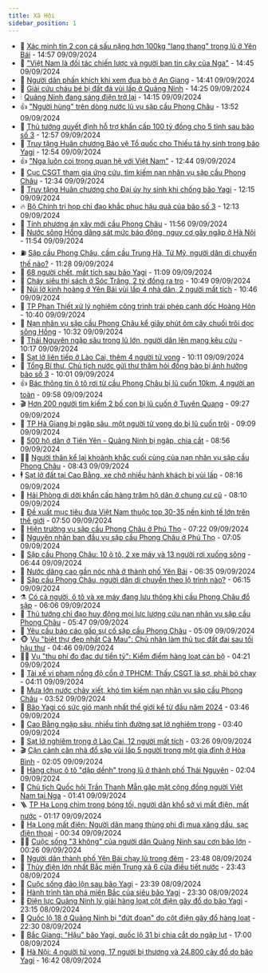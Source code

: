 ```yaml
---
title: Xã Hội
sidebar_position: 1
---
```


<!-- dantri-xa-hoi:START -->
- 🫣 [Xác minh tin 2 con cá sấu nặng hơn 100kg &quot;lang thang&quot; trong lũ ở Yên Bái](https://dantri.com.vn/xa-hoi/xac-minh-tin-2-con-ca-sau-nang-hon-100kg-lang-thang-trong-lu-o-yen-bai-20240909214008564.htm) - 14:57 09/09/2024
- 💼 [&quot;Việt Nam là đối tác chiến lược và người bạn tin cậy của Nga&quot;](https://dantri.com.vn/xa-hoi/viet-nam-la-doi-tac-chien-luoc-va-nguoi-ban-tin-cay-cua-nga-20240909213953407.htm) - 14:45 09/09/2024
- 🎊 [Người dân phấn khích khi xem đua bò ở An Giang](https://dantri.com.vn/xa-hoi/nguoi-dan-phan-khich-khi-xem-dua-bo-o-an-giang-20240909144134955.htm) - 14:41 09/09/2024
- 🙉 [Giải cứu cháu bé bị đất đá vùi lấp ở Quảng Ninh](https://dantri.com.vn/xa-hoi/giai-cuu-chau-be-bi-dat-da-vui-lap-o-quang-ninh-20240909205058374.htm) - 14:25 09/09/2024
- 🕯 [Quảng Ninh đang sáng điện trở lại](https://dantri.com.vn/xa-hoi/quang-ninh-dang-sang-dien-tro-lai-20240909201207137.htm) - 14:15 09/09/2024
- 👍 [&quot;Người hùng&quot; trên dòng nước lũ vụ sập cầu Phong Châu](https://dantri.com.vn/xa-hoi/nguoi-hung-tren-dong-nuoc-lu-vu-sap-cau-phong-chau-20240909202647162.htm) - 13:52 09/09/2024
- 🤖 [Thủ tướng quyết định hỗ trợ khẩn cấp 100 tỷ đồng cho 5 tỉnh sau bão số 3](https://dantri.com.vn/xa-hoi/thu-tuong-quyet-dinh-ho-tro-khan-cap-100-ty-dong-cho-5-tinh-sau-bao-so-3-20240909194507776.htm) - 12:57 09/09/2024
- 🙉 [Truy tặng Huân chương Bảo vệ Tổ quốc cho Thiếu tá hy sinh trong bão Yagi](https://dantri.com.vn/xa-hoi/truy-tang-huan-chuong-bao-ve-to-quoc-cho-thieu-ta-hy-sinh-trong-bao-yagi-20240909194000377.htm) - 12:54 09/09/2024
- 👍 [&quot;Nga luôn coi trọng quan hệ với Việt Nam&quot;](https://dantri.com.vn/xa-hoi/nga-luon-coi-trong-quan-he-voi-viet-nam-20240909185122194.htm) - 12:44 09/09/2024
- 🗽 [Cục CSGT tham gia ứng cứu, tìm kiếm nạn nhân vụ sập cầu Phong Châu](https://dantri.com.vn/xa-hoi/cuc-csgt-tham-gia-ung-cuu-tim-kiem-nan-nhan-vu-sap-cau-phong-chau-20240909192802189.htm) - 12:34 09/09/2024
- 🗽 [Truy tặng Huân chương cho Đại úy hy sinh khi chống bão Yagi](https://dantri.com.vn/xa-hoi/truy-tang-huan-chuong-cho-dai-uy-hy-sinh-khi-chong-bao-yagi-20240909191037205.htm) - 12:15 09/09/2024
- 🔥 [Bộ Chính trị họp chỉ đạo khắc phục hậu quả của bão số 3](https://dantri.com.vn/xa-hoi/bo-chinh-tri-hop-chi-dao-khac-phuc-hau-qua-cua-bao-so-3-20240909190932808.htm) - 12:13 09/09/2024
- 🦒 [Tính phương án xây mới cầu Phong Châu](https://dantri.com.vn/xa-hoi/tinh-phuong-an-xay-moi-cau-phong-chau-20240909185445802.htm) - 11:56 09/09/2024
- 🧐 [Nước sông Hồng dâng sát mức báo động, nguy cơ gây ngập ở Hà Nội](https://dantri.com.vn/xa-hoi/nuoc-song-hong-dang-sat-muc-bao-dong-nguy-co-gay-ngap-o-ha-noi-20240909183821142.htm) - 11:54 09/09/2024
- ⛽️ [Sập cầu Phong Châu, cấm cầu Trung Hà, Tứ Mỹ, người dân di chuyển thế nào?](https://dantri.com.vn/xa-hoi/sap-cau-phong-chau-cam-cau-trung-ha-tu-my-nguoi-dan-di-chuyen-the-nao-20240909181750111.htm) - 11:28 09/09/2024
- 🚀 [68 người chết, mất tích sau bão Yagi](https://dantri.com.vn/xa-hoi/68-nguoi-chet-mat-tich-sau-bao-yagi-20240909173433676.htm) - 11:09 09/09/2024
- 🦒 [Cháy siêu thị sách ở Sóc Trăng, 2 tỷ đồng ra tro](https://dantri.com.vn/xa-hoi/chay-sieu-thi-sach-o-soc-trang-2-ty-dong-ra-tro-20240909154520936.htm) - 10:49 09/09/2024
- 🦅 [Núi lở kinh hoàng ở Yên Bái vùi lấp 4 nhà dân, 2 người mất tích](https://dantri.com.vn/xa-hoi/nui-lo-kinh-hoang-o-yen-bai-vui-lap-4-nha-dan-2-nguoi-mat-tich-20240909172310710.htm) - 10:46 09/09/2024
- 🚀 [TP Phan Thiết xử lý nghiêm công trình trái phép cạnh dốc Hoàng Hôn](https://dantri.com.vn/xa-hoi/tp-phan-thiet-xu-ly-nghiem-cong-trinh-trai-phep-canh-doc-hoang-hon-20240909163047153.htm) - 10:40 09/09/2024
- 🦅 [Nạn nhân vụ sập cầu Phong Châu kể giây phút ôm cây chuối trôi dọc sông Hồng](https://dantri.com.vn/xa-hoi/nan-nhan-vu-sap-cau-phong-chau-ke-giay-phut-om-cay-chuoi-troi-doc-song-hong-20240909171030537.htm) - 10:32 09/09/2024
- 🤠 [Thái Nguyên ngập sâu trong lũ lớn, người dân lên mạng kêu cứu](https://dantri.com.vn/xa-hoi/thai-nguyen-ngap-sau-trong-lu-lon-nguoi-dan-len-mang-keu-cuu-20240909170230654.htm) - 10:17 09/09/2024
- 💄 [Sạt lở liên tiếp ở Lào Cai, thêm 4 người tử vong](https://dantri.com.vn/xa-hoi/sat-lo-lien-tiep-o-lao-cai-them-4-nguoi-tu-vong-20240909164510177.htm) - 10:11 09/09/2024
- 🥷 [Tổng Bí thư, Chủ tịch nước gửi thư thăm hỏi đồng bào bị ảnh hưởng bão số 3](https://dantri.com.vn/xa-hoi/tong-bi-thu-chu-tich-nuoc-gui-thu-tham-hoi-dong-bao-bi-anh-huong-bao-so-3-20240909165748247.htm) - 10:01 09/09/2024
- 👍 [Bác thông tin ô tô rơi từ cầu Phong Châu bị lũ cuốn 10km, 4 người an toàn](https://dantri.com.vn/xa-hoi/bac-thong-tin-o-to-roi-tu-cau-phong-chau-bi-lu-cuon-10km-4-nguoi-an-toan-20240909164903130.htm) - 09:58 09/09/2024
- 🎬 [Hơn 200 người tìm kiếm 2 bố con bị lũ cuốn ở Tuyên Quang](https://dantri.com.vn/xa-hoi/hon-200-nguoi-tim-kiem-2-bo-con-bi-lu-cuon-o-tuyen-quang-20240909162238959.htm) - 09:27 09/09/2024
- 🦒 [TP Hà Giang bị ngập sâu, một người tử vong do bị lũ cuốn trôi](https://dantri.com.vn/xa-hoi/tp-ha-giang-bi-ngap-sau-mot-nguoi-tu-vong-do-bi-lu-cuon-troi-20240909160356455.htm) - 09:09 09/09/2024
- 🌊 [500 hộ dân ở Tiên Yên - Quảng Ninh bị ngập, chia cắt](https://dantri.com.vn/xa-hoi/500-ho-dan-o-tien-yen-quang-ninh-bi-ngap-chia-cat-20240909153502209.htm) - 08:56 09/09/2024
- 🧑‍💻 [Người thân kể lại khoảnh khắc cuối cùng của nạn nhân vụ sập cầu Phong Châu](https://dantri.com.vn/xa-hoi/nguoi-than-ke-lai-khoanh-khac-cuoi-cung-cua-nan-nhan-vu-sap-cau-phong-chau-20240909153245995.htm) - 08:43 09/09/2024
- 🕴 [Sạt lở đất tại Cao Bằng, xe chở nhiều hành khách bị vùi lấp](https://dantri.com.vn/xa-hoi/sat-lo-dat-tai-cao-bang-xe-cho-nhieu-hanh-khach-bi-vui-lap-20240909151236281.htm) - 08:16 09/09/2024
- 🤔 [Hải Phòng di dời khẩn cấp hàng trăm hộ dân ở chung cư cũ](https://dantri.com.vn/xa-hoi/hai-phong-di-doi-khan-cap-hang-tram-ho-dan-o-chung-cu-cu-20240909150439879.htm) - 08:10 09/09/2024
- 💄 [Đề xuất mục tiêu đưa Việt Nam thuộc top 30-35 nền kinh tế lớn trên thế giới](https://dantri.com.vn/xa-hoi/de-xuat-muc-tieu-dua-viet-nam-thuoc-top-30-35-nen-kinh-te-lon-tren-the-gioi-20240909144722196.htm) - 07:50 09/09/2024
- 🧠 [Hiện trường vụ sập cầu Phong Châu ở Phú Thọ](https://dantri.com.vn/xa-hoi/hien-truong-vu-sap-cau-phong-chau-o-phu-tho-20240909140212014.htm) - 07:22 09/09/2024
- 🦣 [Nguyên nhân ban đầu vụ sập cầu Phong Châu ở Phú Thọ](https://dantri.com.vn/xa-hoi/nguyen-nhan-ban-dau-vu-sap-cau-phong-chau-o-phu-tho-20240909135712172.htm) - 07:05 09/09/2024
- 💫 [Sập cầu Phong Châu: 10 ô tô, 2 xe máy và 13 người rơi xuống sông](https://dantri.com.vn/xa-hoi/sap-cau-phong-chau-10-o-to-2-xe-may-va-13-nguoi-roi-xuong-song-20240909133506696.htm) - 06:44 09/09/2024
- 🚀 [Nước dâng cao gần nóc nhà ở thành phố Yên Bái](https://dantri.com.vn/xa-hoi/nuoc-dang-cao-gan-noc-nha-o-thanh-pho-yen-bai-20240909113935550.htm) - 06:35 09/09/2024
- 🤔 [Sập cầu Phong Châu, người dân di chuyển theo lộ trình nào?](https://dantri.com.vn/xa-hoi/sap-cau-phong-chau-nguoi-dan-di-chuyen-theo-lo-trinh-nao-20240909130541795.htm) - 06:15 09/09/2024
- ⚗️ [Có cả người, ô tô và xe máy đang lưu thông khi cầu Phong Châu đổ sập](https://dantri.com.vn/xa-hoi/co-ca-nguoi-o-to-va-xe-may-dang-luu-thong-khi-cau-phong-chau-do-sap-20240909123452441.htm) - 06:06 09/09/2024
- 🫶 [Thủ tướng chỉ đạo huy động mọi lực lượng cứu nạn nhân vụ sập cầu Phong Châu](https://dantri.com.vn/xa-hoi/thu-tuong-chi-dao-huy-dong-moi-luc-luong-cuu-nan-nhan-vu-sap-cau-phong-chau-20240909123543883.htm) - 05:47 09/09/2024
- 🌮 [Yêu cầu báo cáo gấp sự cố sập cầu Phong Châu](https://dantri.com.vn/xa-hoi/yeu-cau-bao-cao-gap-su-co-sap-cau-phong-chau-20240909115051206.htm) - 05:09 09/09/2024
- 🐵 [Vụ &quot;biệt thự đẹp nhất Cà Mau&quot;: Chủ nhân làm thủ tục đất đai sau tối hậu thư](https://dantri.com.vn/xa-hoi/vu-biet-thu-dep-nhat-ca-mau-chu-nhan-lam-thu-tuc-dat-dai-sau-toi-hau-thu-20240909093242667.htm) - 04:46 09/09/2024
- 🧑‍🏫 [Vụ &quot;thu phí đo đạc dư tiền tỷ&quot;: Kiểm điểm hàng loạt cán bộ](https://dantri.com.vn/xa-hoi/vu-thu-phi-do-dac-du-tien-ty-kiem-diem-hang-loat-can-bo-20240908152914517.htm) - 04:21 09/09/2024
- 💫 [Tài xế vi phạm nồng độ cồn ở TPHCM: Thấy CSGT là sợ, phải bỏ chạy](https://dantri.com.vn/xa-hoi/tai-xe-vi-pham-nong-do-con-o-tphcm-thay-csgt-la-so-phai-bo-chay-20240813113545910.htm) - 04:11 09/09/2024
- 🦩 [Mưa lớn nước chảy xiết, khó tìm kiếm nạn nhân vụ sập cầu Phong Châu](https://dantri.com.vn/xa-hoi/mua-lon-nuoc-chay-xiet-kho-tim-kiem-nan-nhan-vu-sap-cau-phong-chau-20240909104422944.htm) - 03:52 09/09/2024
- 🦄 [Bão Yagi có sức gió mạnh nhất thế giới kể từ đầu năm 2024](https://dantri.com.vn/xa-hoi/bao-yagi-co-suc-gio-manh-nhat-the-gioi-ke-tu-dau-nam-2024-20240909103635128.htm) - 03:46 09/09/2024
- 💂 [Cao Bằng ngập sâu, nhiều tỉnh đường sạt lở nghiêm trọng](https://dantri.com.vn/xa-hoi/cao-bang-ngap-sau-nhieu-tinh-duong-sat-lo-nghiem-trong-20240909094645384.htm) - 03:40 09/09/2024
- 💄 [Sạt lở nghiêm trọng ở Lào Cai, 12 người mất tích](https://dantri.com.vn/xa-hoi/sat-lo-nghiem-trong-o-lao-cai-12-nguoi-mat-tich-20240909102121712.htm) - 03:26 09/09/2024
- 🎬 [Cận cảnh căn nhà đổ sập vùi lấp 5 người trong một gia đình ở Hòa Bình](https://dantri.com.vn/xa-hoi/can-canh-can-nha-do-sap-vui-lap-5-nguoi-trong-mot-gia-dinh-o-hoa-binh-20240909083536468.htm) - 02:05 09/09/2024
- 👀 [Hàng chục ô tô &quot;dập dềnh&quot; trong lũ ở thành phố Thái Nguyên](https://dantri.com.vn/xa-hoi/hang-chuc-o-to-dap-denh-trong-lu-o-thanh-pho-thai-nguyen-20240909085315754.htm) - 02:04 09/09/2024
- 💃 [Chủ tịch Quốc hội Trần Thanh Mẫn gặp mặt cộng đồng người Việt Nam tại Nga](https://dantri.com.vn/xa-hoi/chu-tich-quoc-hoi-tran-thanh-man-gap-mat-cong-dong-nguoi-viet-nam-tai-nga-20240909070836080.htm) - 01:41 09/09/2024
- 🪜 [TP Hạ Long chìm trong bóng tối, người dân khổ sở vì mất điện, mất nước](https://dantri.com.vn/xa-hoi/tp-ha-long-chim-trong-bong-toi-nguoi-dan-kho-so-vi-mat-dien-mat-nuoc-20240909002653728.htm) - 01:17 09/09/2024
- 📝 [Hạ Long mất điện: Người dân mang thùng phi đi mua xăng dầu, sạc điện thoại](https://dantri.com.vn/xa-hoi/ha-long-mat-dien-nguoi-dan-mang-thung-phi-di-mua-xang-dau-sac-dien-thoai-20240909020359121.htm) - 00:34 09/09/2024
- 🧑‍💻 [Cuộc sống &quot;3 không&quot; của người dân Quảng Ninh sau cơn bão lớn](https://dantri.com.vn/xa-hoi/cuoc-song-3-khong-cua-nguoi-dan-quang-ninh-sau-con-bao-lon-20240909021754125.htm) - 00:26 09/09/2024
- 👺 [Người dân thành phố Yên Bái chạy lũ trong đêm](https://dantri.com.vn/xa-hoi/nguoi-dan-thanh-pho-yen-bai-chay-lu-trong-dem-20240909003202241.htm) - 23:48 08/09/2024
- 🌮 [Thủy điện lớn nhất Bắc miền Trung xả 6 cửa điều tiết nước](https://dantri.com.vn/xa-hoi/thuy-dien-lon-nhat-bac-mien-trung-xa-6-cua-dieu-tiet-nuoc-20240908204719582.htm) - 23:43 08/09/2024
- 🤭 [Cuộc sống đảo lộn sau bão Yagi](https://dantri.com.vn/xa-hoi/cuoc-song-dao-lon-sau-bao-yagi-20240909011939063.htm) - 23:39 08/09/2024
- 💪 [Hành trình tàn phá miền Bắc của siêu bão Yagi](https://dantri.com.vn/xa-hoi/hanh-trinh-tan-pha-mien-bac-cua-sieu-bao-yagi-20240909010821805.htm) - 23:30 08/09/2024
- 🧰 [Điện lực Quảng Ninh lý giải hàng loạt cột điện gãy đổ do bão Yagi](https://dantri.com.vn/xa-hoi/dien-luc-quang-ninh-ly-giai-hang-loat-cot-dien-gay-do-do-bao-yagi-20240909022657597.htm) - 23:15 08/09/2024
- 🤡 [Quốc lộ 18 ở Quảng Ninh bị &quot;đứt đoạn&quot; do cột điện gãy đổ hàng loạt](https://dantri.com.vn/xa-hoi/quoc-lo-18-o-quang-ninh-bi-dut-doan-do-cot-dien-gay-do-hang-loat-20240908234119307.htm) - 22:30 08/09/2024
- 🦆 [Bắc Giang: &quot;Hậu&quot; bão Yagi, quốc lộ 31 bị chia cắt do ngập lụt](https://dantri.com.vn/xa-hoi/bac-giang-hau-bao-yagi-quoc-lo-31-bi-chia-cat-do-ngap-lut-20240908232236679.htm) - 17:00 08/09/2024
- 🦍 [Hà Nội: 4 người tử vong, 17 người bị thương và 24.800 cây đổ do bão Yagi](https://dantri.com.vn/xa-hoi/ha-noi-4-nguoi-tu-vong-17-nguoi-bi-thuong-va-24800-cay-do-do-bao-yagi-20240908233540965.htm) - 16:42 08/09/2024<!-- dantri-xa-hoi:END -->
